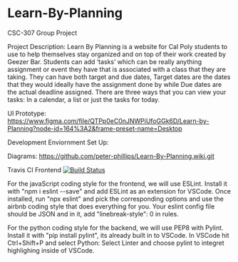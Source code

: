 # Learn-By-Planning
CSC-307 Group Project

Project Description:
Learn By Planning is a website for Cal Poly students to use to help themselves stay organized and on top of their work created by Geezer Bar. Students can add ‘tasks’ which can be really anything assignment or event they have that is associated with a class that they are taking. They can have both target and due dates, Target dates are the dates that they would ideally have the assignment done by while Due dates are the actual deadline assigned. There are three ways that you can view your tasks: In a calendar, a list or just the tasks for today.


UI Prototype: https://www.figma.com/file/QTPp0eC0nJNWPiUfoGGk6D/Learn-by-Planning?node-id=164%3A2&frame-preset-name=Desktop

Development Enviornment Set Up: 

Diagrams: https://github.com/peter-phillips/Learn-By-Planning.wiki.git

Travis CI Frontend
[![Build Status](https://travis-ci.com/peter-phillips/Learn-By-Planning.svg?branch=main)](https://travis-ci.com/peter-phillips/Learn-By-Planning)

For the javaScript coding style for the frontend, we will use ESLint. Install it with "npm i eslint --save" and add ESLint as an extension for VSCode. Once installed, run "npx eslint" and pick the corresponding options and use the airbnb coding style that does everything for you. Your eslint config file should be JSON and in it, add "linebreak-style": 0 in rules.

For the python coding style for the backend, we will use PEP8 with Pylint. Install it with "pip install pylint", its already built in to VSCode. In VSCode hit Ctrl+Shift+P and select Python: Select Linter and choose pylint to integret highlighing inside of VSCode.
